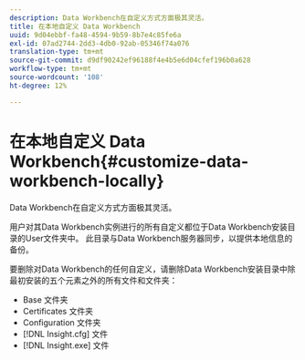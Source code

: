```yaml
---
description: Data Workbench在自定义方式方面极其灵活。
title: 在本地自定义 Data Workbench
uuid: 9d04ebbf-fa48-4594-9b59-8b7e4c85fe6a
exl-id: 07ad2744-2dd3-4db0-92ab-05346f74a076
translation-type: tm+mt
source-git-commit: d9df90242ef96188f4e4b5e6d04cfef196b0a628
workflow-type: tm+mt
source-wordcount: '108'
ht-degree: 12%

---
```


# 在本地自定义 Data Workbench{#customize-data-workbench-locally}

Data Workbench在自定义方式方面极其灵活。

用户对其Data Workbench实例进行的所有自定义都位于Data Workbench安装目录的User文件夹中。 此目录与Data Workbench服务器同步，以提供本地信息的备份。

要删除对Data Workbench的任何自定义，请删除Data Workbench安装目录中除最初安装的五个元素之外的所有文件和文件夹：

* Base 文件夹
* Certificates 文件夹
* Configuration 文件夹
* [!DNL Insight.cfg] 文件
* [!DNL Insight.exe] 文件
